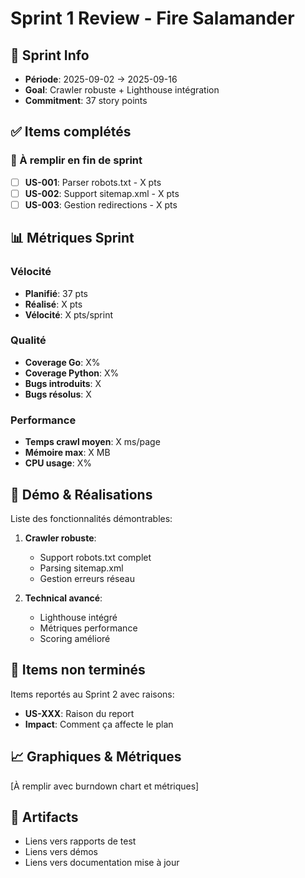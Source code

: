 # Sprint 1 Review - Fire Salamander

## 📅 Sprint Info
- **Période**: 2025-09-02 → 2025-09-16
- **Goal**: Crawler robuste + Lighthouse intégration
- **Commitment**: 37 story points

## ✅ Items complétés

### 🎯 À remplir en fin de sprint
- [ ] **US-001**: Parser robots.txt - X pts
- [ ] **US-002**: Support sitemap.xml - X pts
- [ ] **US-003**: Gestion redirections - X pts

## 📊 Métriques Sprint

### Vélocité
- **Planifié**: 37 pts
- **Réalisé**: X pts  
- **Vélocité**: X pts/sprint

### Qualité
- **Coverage Go**: X%
- **Coverage Python**: X%
- **Bugs introduits**: X
- **Bugs résolus**: X

### Performance
- **Temps crawl moyen**: X ms/page
- **Mémoire max**: X MB
- **CPU usage**: X%

## 🎉 Démo & Réalisations
Liste des fonctionnalités démontrables:

1. **Crawler robuste**:
   - Support robots.txt complet
   - Parsing sitemap.xml
   - Gestion erreurs réseau

2. **Technical avancé**:
   - Lighthouse intégré
   - Métriques performance
   - Scoring amélioré

## 🚫 Items non terminés
Items reportés au Sprint 2 avec raisons:

- **US-XXX**: Raison du report
- **Impact**: Comment ça affecte le plan

## 📈 Graphiques & Métriques
[À remplir avec burndown chart et métriques]

## 🔗 Artifacts
- Liens vers rapports de test
- Liens vers démos
- Liens vers documentation mise à jour